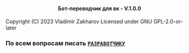 <h4 align="center">
  Бот-переводчик для вк - V.1.0.0
</h4>
Copyright (C) 2023 Vladimir Zakharov
Licensed under GNU GPL-2.0-or-later

### По всем вопросам писать [`РАЗРАБОТЧИКУ`](https://vk.com/wtop4ike)
